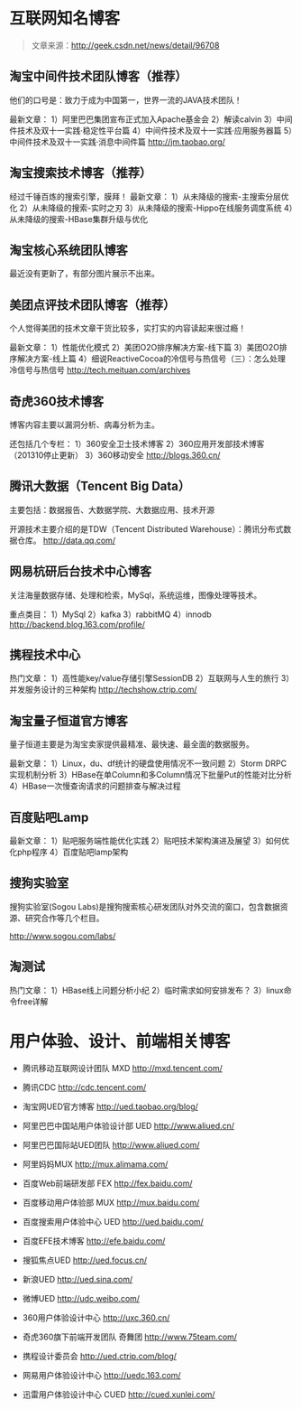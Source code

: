 # 互联网知名博客

> 文章来源：http://geek.csdn.net/news/detail/96708

## 淘宝中间件技术团队博客（推荐）
他们的口号是：致力于成为中国第一，世界一流的JAVA技术团队！

最新文章：
1）阿里巴巴集团宣布正式加入Apache基金会
2）解读calvin
3）中间件技术及双十一实践·稳定性平台篇
4）中间件技术及双十一实践·应用服务器篇
5）中间件技术及双十一实践·消息中间件篇
http://jm.taobao.org/

## 淘宝搜索技术博客（推荐）

经过千锤百炼的搜索引擎，膜拜！
最新文章：
1）从未降级的搜索-主搜索分层优化
2）从未降级的搜索-实时之刃
3）从未降级的搜索-Hippo在线服务调度系统
4）从未降级的搜索-HBase集群升级与优化


## 淘宝核心系统团队博客
最近没有更新了，有部分图片展示不出来。


## 美团点评技术团队博客（推荐）
个人觉得美团的技术文章干货比较多，实打实的内容读起来很过瘾！

最新文章：
1）性能优化模式
2）美团O2O排序解决方案-线下篇
3）美团O2O排序解决方案-线上篇
4）细说ReactiveCocoa的冷信号与热信号（三）：怎么处理冷信号与热信号
http://tech.meituan.com/archives

## 奇虎360技术博客
博客内容主要以漏洞分析、病毒分析为主。

还包括几个专栏：
1）360安全卫士技术博客
2）360应用开发部技术博客（201310停止更新）
3）360移动安全
http://blogs.360.cn/

## 腾讯大数据（Tencent Big Data）
主要包括：数据报告、大数据学院、大数据应用、技术开源

开源技术主要介绍的是TDW（Tencent Distributed Warehouse）：腾讯分布式数据仓库。
http://data.qq.com/

## 网易杭研后台技术中心博客
关注海量数据存储、处理和检索，MySql，系统运维，图像处理等技术。

重点类目：
1）MySql
2）kafka
3）rabbitMQ
4）innodb
http://backend.blog.163.com/profile/

## 携程技术中心
热门文章：
1）高性能key/value存储引擎SessionDB
2）互联网与人生的旅行
3）并发服务设计的三种架构
http://techshow.ctrip.com/

## 淘宝量子恒道官方博客
量子恒道主要是为淘宝卖家提供最精准、最快速、最全面的数据服务。

最新文章：
1）Linux，du、df统计的硬盘使用情况不一致问题
2）Storm DRPC实现机制分析
3）HBase在单Column和多Column情况下批量Put的性能对比分析
4）HBase一次慢查询请求的问题排查与解决过程


## 百度贴吧Lamp
最新文章：
1）贴吧服务端性能优化实践
2）贴吧技术架构演进及展望
3）如何优化php程序
4）百度贴吧lamp架构

## 搜狗实验室
搜狗实验室(Sogou Labs)是搜狗搜索核心研发团队对外交流的窗口，包含数据资源、研究合作等几个栏目。

http://www.sogou.com/labs/

## 淘测试
热门文章：
1）HBase线上问题分析小纪
2）临时需求如何安排发布？
3）linux命令free详解


# 用户体验、设计、前端相关博客

* 腾讯移动互联网设计团队 MXD
http://mxd.tencent.com/

* 腾讯CDC
http://cdc.tencent.com/

* 淘宝网UED官方博客
http://ued.taobao.org/blog/

* 阿里巴巴中国站用户体验设计部 UED
http://www.aliued.cn/

* 阿里巴巴国际站UED团队
http://www.aliued.com/

* 阿里妈妈MUX
http://mux.alimama.com/

* 百度Web前端研发部 FEX
http://fex.baidu.com/

* 百度移动用户体验部 MUX
http://mux.baidu.com/

* 百度搜索用户体验中心 UED
http://ued.baidu.com/

* 百度EFE技术博客
http://efe.baidu.com/

* 搜狐焦点UED
http://ued.focus.cn/

* 新浪UED
http://ued.sina.com/

* 微博UED
http://udc.weibo.com/

* 360用户体验设计中心
http://uxc.360.cn/

* 奇虎360旗下前端开发团队 奇舞团
http://www.75team.com/

* 携程设计委员会
http://ued.ctrip.com/blog/

* 网易用户体验设计中心
http://uedc.163.com/

* 迅雷用户体验设计中心 CUED
http://cued.xunlei.com/



